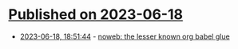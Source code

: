 # [Published on 2023-06-18](index.md)

* [2023-06-18, 18:51:44](https://lobste.rs/s/zcroqd/noweb_lesser_known_org_babel_glue) - [noweb: the lesser known org babel glue](https://xenodium.com/noweb-more-glue-for-your-org-toolbox/)
